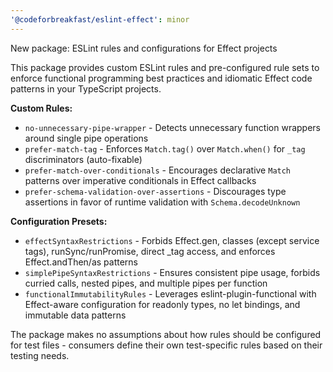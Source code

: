 ```yaml
---
'@codeforbreakfast/eslint-effect': minor
---
```


New package: ESLint rules and configurations for Effect projects

This package provides custom ESLint rules and pre-configured rule sets to enforce functional programming best practices and idiomatic Effect code patterns in your TypeScript projects.

**Custom Rules:**

- `no-unnecessary-pipe-wrapper` - Detects unnecessary function wrappers around single pipe operations
- `prefer-match-tag` - Enforces `Match.tag()` over `Match.when()` for `_tag` discriminators (auto-fixable)
- `prefer-match-over-conditionals` - Encourages declarative `Match` patterns over imperative conditionals in Effect callbacks
- `prefer-schema-validation-over-assertions` - Discourages type assertions in favor of runtime validation with `Schema.decodeUnknown`

**Configuration Presets:**

- `effectSyntaxRestrictions` - Forbids Effect.gen, classes (except service tags), runSync/runPromise, direct \_tag access, and enforces Effect.andThen/as patterns
- `simplePipeSyntaxRestrictions` - Ensures consistent pipe usage, forbids curried calls, nested pipes, and multiple pipes per function
- `functionalImmutabilityRules` - Leverages eslint-plugin-functional with Effect-aware configuration for readonly types, no let bindings, and immutable data patterns

The package makes no assumptions about how rules should be configured for test files - consumers define their own test-specific rules based on their testing needs.
